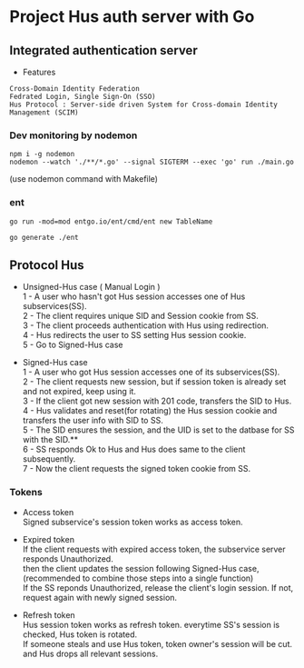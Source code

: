 # Project Hus auth server with Go

## Integrated authentication server
* Features
```
Cross-Domain Identity Federation
Fedrated Login, Single Sign-On (SSO)
Hus Protocol : Server-side driven System for Cross-domain Identity Management (SCIM)
```

### Dev monitoring by nodemon

```
npm i -g nodemon
nodemon --watch './**/*.go' --signal SIGTERM --exec 'go' run ./main.go
```
(use nodemon command with Makefile)

### ent

```
go run -mod=mod entgo.io/ent/cmd/ent new TableName

go generate ./ent
```

## Protocol Hus
- Unsigned-Hus case ( Manual Login )<br>
  1 - A user who hasn't got Hus session accesses one of Hus subservices(SS).<br>
  2 - The client requires unique SID and Session cookie from SS.<br>
  3 - The client proceeds authentication with Hus using redirection.<br>
  4 - Hus redirects the user to SS setting Hus session cookie.<br>
  5 - Go to Signed-Hus case<br>

- Signed-Hus case<br>
  1 - A user who got Hus session accesses one of its subservices(SS).<br>
  2 - The client requests new session, but if session token is already set and not expired, keep using it.<br>
  3 - If the client got new session with 201 code, transfers the SID to Hus.<br>
  4 - Hus validates and reset(for rotating) the Hus session cookie and transfers the user info with SID to SS.<br>
  5 - The SID ensures the session, and the UID is set to the datbase for SS with the SID.**<br>
  6 - SS responds Ok to Hus and Hus does same to the client subsequently.<br>
  7 - Now the client requests the signed token cookie from SS.<br>


### Tokens
- Access token<br>
  Signed subservice's session token works as access token.<br>

- Expired token<br>
  If the client requests with expired access token, the subservice server responds Unauthorized.<br>
  then the client updates the session following Signed-Hus case, (recommended to combine those steps into a single function)<br>
  If the SS reponds Unauthorized, release the client's login session. If not, request again with newly signed session.<br>

- Refresh token<br>
  Hus session token works as refresh token. everytime SS's session is checked, Hus token is rotated.<br>
  If someone steals and use Hus token, token owner's session will be cut. and Hus drops all relevant sessions.
